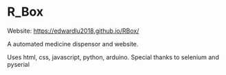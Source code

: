# R_Box

Website:
https://edwardlu2018.github.io/RBox/

A automated medicine dispensor and website.

Uses html, css, javascript, python, arduino.
Special thanks to selenium and pyserial
